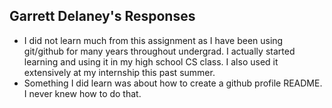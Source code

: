 ## Garrett Delaney's Responses

* I did not learn much from this assignment as I have been using git/github for many years throughout undergrad. I actually started learning and using it in my high school CS class. I also used it extensively at my internship this past summer.
* Something I did learn was about how to create a github profile README. I never knew how to do that.
